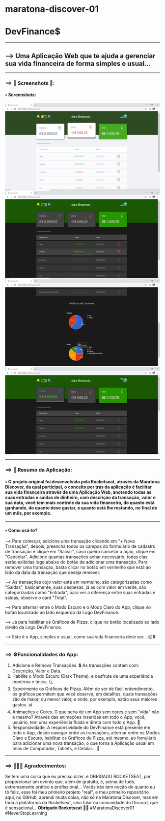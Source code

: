 # maratona-discover-01
 # DevFinance$

---

## --> Uma Aplicação Web que te ajuda a gerenciar sua vida financeira de forma simples e usual...

---

### ==> 📸 Screenshots 📸:
	
 #### • Screenshots:
 ![](screenshots/devfinance-screenshot1.png)
 ![](screenshots/devfinance-screenshot2.png)
 ![](screenshots/devfinance-screenshot3.png)
 ![](screenshots/devfinance-screenshot4.png)

---

### ==> 📝 Resumo da Aplicação:
 #### • O projeto original foi desenvolvido pela Rocketseat, através da Maratona Discover, da qual participei, o conceito por trás da aplicação é facilitar sua vida financeira através de uma Aplicação Web, anotando todas as suas entradas e saídas de dinheiro, com descrição da transação, valor e sua data, você tem mais controle da sua vida financeira, do quanto está ganhando, do quanto deve gastar, e quanto está lhe restando, no final de um mês, por exemplo. 

---

 #### • Como usá-lo?
  --> Para começar, adicione uma transação clicando em "+ Nova Transação", depois, preencha todos os campos do formulário de cadastro de transação e clique em "Salvar", caso queira cancelar a ação, clique em "Cancelar". Adicione quantas transações achar necessário, todas elas serão exibidas logo abaixo do botão de adicionar uma transação. Para remover uma transação, basta clicar no botão em vermelho que está ao lado da data da transação que deseja remover.

  --> As transações cujo valor está em vermelho, são categorizadas como "Saídas", basicamente, suas despesas, já as com valor em verde, são categorizadas como "Entrada", para ver a diferença entre suas entradas e saídas, observe o card "Total".

  --> Para alternar entre o Modo Escuro e o Modo Claro do App, clique no botão localizado ao lado esquerdo da Logo DevFinance.

  --> Já para habilitar os Gráficos de Pizza, clique no botão localizado ao lado direito da Logo DevFinance.
  
  --> Este é o App, simples e usual, como sua vida financeira deve ser... 😉💲

---

### ==> ⚙️Funcionalidades do App:
1. Adicione e Remova Transações. 💲 As transações contam com: Descrição, Valor e Data.
2. Habilite o Modo Escuro (Dark Theme), e desfrute de uma experiência moderna e única. 🌜
3. Experimente os Gráficos de Pizza. Além de ser de fácil entendimento, os gráficos permitem que você observe, em detalhes, quais transações são de maior, ou menor valor, e onde, por exemplo, estão seus maiores gastos. 📊
4. Animações e Cores. O que seria de um App sem cores e sem "vida" não é mesmo? Através das animações inseridas em todo o App, você, usuário, tem uma experiência fluida e direta com todo o App. 🚀
5. Responsividade. A responsividade do DevFinance está presente em todo o App, desde navegar entre as transações, alternar entre os Modos Claro e Escuro, habilitar os Gráficos de Pizza, até mesmo, ao fomulário para adicionar uma nova transação, o que torna a Aplicação usual em telas de Computador, Tablets, e Celular... 📱

---

### ==> 🚀🤝💜 Agradecimentos:
 Se tem uma coisa que eu preciso dizer, é OBRIGADO ROCKETSEAT, por proporcionar um evento que, além de gratuito, é, acima de tudo, extremamente prático e profissional...
 Vocês não tem noção do quanto eu tô feliz, esse foi meu primeiro projeto "real", e meu primeiro repositório aqui, no GitHub, aprendi muita coisa, não só na Maratona Discover, mas em toda a plataforma da Rocketseat, sem falar na comunidade do Discord, que é sensacional...
	**Obrigado Rocketseat** 🚀💜
	#MaratonaDiscover01
	#NeverStopLearning
